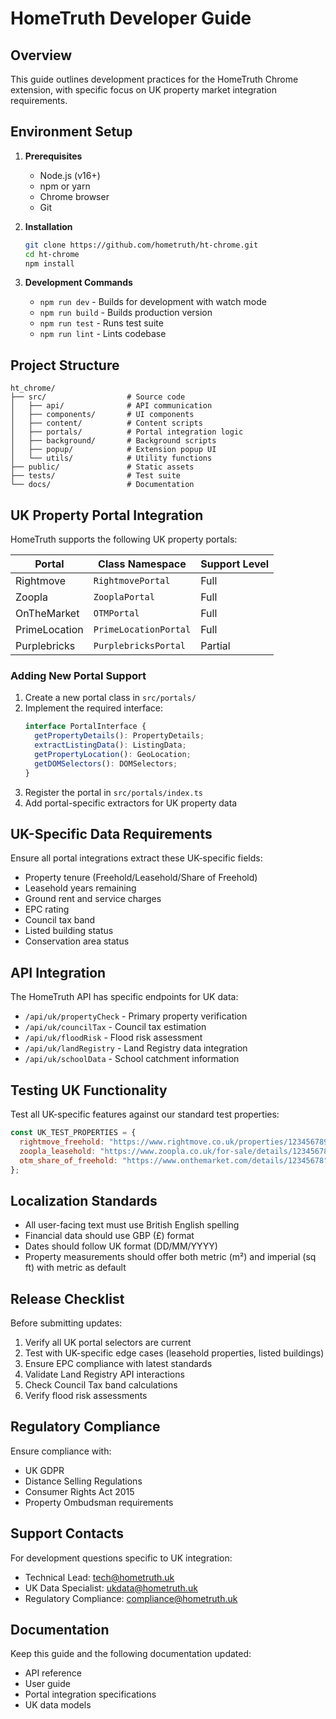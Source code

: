 # HomeTruth Developer Guide

## Overview

This guide outlines development practices for the HomeTruth Chrome extension, with specific focus on UK property market integration requirements.

## Environment Setup

1. **Prerequisites**

   - Node.js (v16+)
   - npm or yarn
   - Chrome browser
   - Git

2. **Installation**

   ```bash
   git clone https://github.com/hometruth/ht-chrome.git
   cd ht-chrome
   npm install
   ```

3. **Development Commands**
   - `npm run dev` - Builds for development with watch mode
   - `npm run build` - Builds production version
   - `npm run test` - Runs test suite
   - `npm run lint` - Lints codebase

## Project Structure

```
ht_chrome/
├── src/                  # Source code
│   ├── api/              # API communication
│   ├── components/       # UI components
│   ├── content/          # Content scripts
│   ├── portals/          # Portal integration logic
│   ├── background/       # Background scripts
│   ├── popup/            # Extension popup UI
│   └── utils/            # Utility functions
├── public/               # Static assets
├── tests/                # Test suite
└── docs/                 # Documentation
```

## UK Property Portal Integration

HomeTruth supports the following UK property portals:

| Portal        | Class Namespace       | Support Level |
| ------------- | --------------------- | ------------- |
| Rightmove     | `RightmovePortal`     | Full          |
| Zoopla        | `ZooplaPortal`        | Full          |
| OnTheMarket   | `OTMPortal`           | Full          |
| PrimeLocation | `PrimeLocationPortal` | Full          |
| Purplebricks  | `PurplebricksPortal`  | Partial       |

### Adding New Portal Support

1. Create a new portal class in `src/portals/`
2. Implement the required interface:
   ```typescript
   interface PortalInterface {
     getPropertyDetails(): PropertyDetails;
     extractListingData(): ListingData;
     getPropertyLocation(): GeoLocation;
     getDOMSelectors(): DOMSelectors;
   }
   ```
3. Register the portal in `src/portals/index.ts`
4. Add portal-specific extractors for UK property data

## UK-Specific Data Requirements

Ensure all portal integrations extract these UK-specific fields:

- Property tenure (Freehold/Leasehold/Share of Freehold)
- Leasehold years remaining
- Ground rent and service charges
- EPC rating
- Council tax band
- Listed building status
- Conservation area status

## API Integration

The HomeTruth API has specific endpoints for UK data:

- `/api/uk/propertyCheck` - Primary property verification
- `/api/uk/councilTax` - Council tax estimation
- `/api/uk/floodRisk` - Flood risk assessment
- `/api/uk/landRegistry` - Land Registry data integration
- `/api/uk/schoolData` - School catchment information

## Testing UK Functionality

Test all UK-specific features against our standard test properties:

```javascript
const UK_TEST_PROPERTIES = {
  rightmove_freehold: "https://www.rightmove.co.uk/properties/123456789",
  zoopla_leasehold: "https://www.zoopla.co.uk/for-sale/details/12345678",
  otm_share_of_freehold: "https://www.onthemarket.com/details/12345678",
};
```

## Localization Standards

- All user-facing text must use British English spelling
- Financial data should use GBP (£) format
- Dates should follow UK format (DD/MM/YYYY)
- Property measurements should offer both metric (m²) and imperial (sq ft) with metric as default

## Release Checklist

Before submitting updates:

1. Verify all UK portal selectors are current
2. Test with UK-specific edge cases (leasehold properties, listed buildings)
3. Ensure EPC compliance with latest standards
4. Validate Land Registry API interactions
5. Check Council Tax band calculations
6. Verify flood risk assessments

## Regulatory Compliance

Ensure compliance with:

- UK GDPR
- Distance Selling Regulations
- Consumer Rights Act 2015
- Property Ombudsman requirements

## Support Contacts

For development questions specific to UK integration:

- Technical Lead: tech@hometruth.uk
- UK Data Specialist: ukdata@hometruth.uk
- Regulatory Compliance: compliance@hometruth.uk

## Documentation

Keep this guide and the following documentation updated:

- API reference
- User guide
- Portal integration specifications
- UK data models
